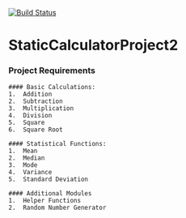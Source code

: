 [![Build Status](https://app.travis-ci.com/vnjit/Static_Calculator_Project2.svg?branch=master)](https://app.travis-ci.com/vnjit/Static_Calculator_Project2)

# StaticCalculatorProject2

### Project Requirements
    #### Basic Calculations:
    1.	Addition
    2.	Subtraction
    3.	Multiplication
    4.	Division
    5.	Square
    6.	Square Root

    #### Statistical Functions:
    1.	Mean
    2.	Median
    3.	Mode
    4.	Variance
    5.	Standard Deviation

    #### Additional Modules
    1.	Helper Functions
    2.	Random Number Generator
  

    
